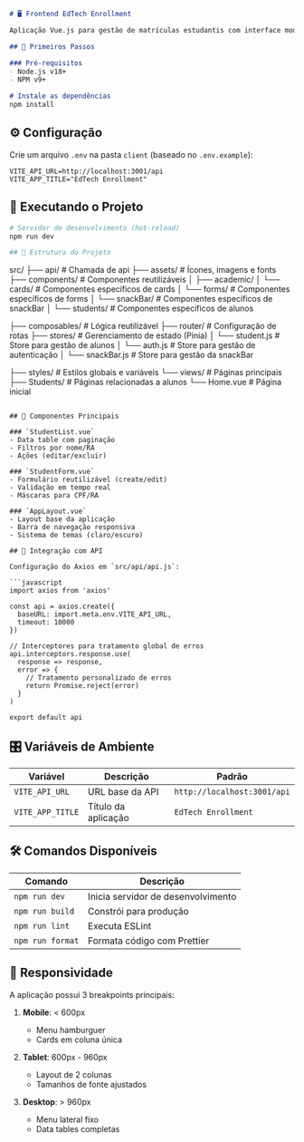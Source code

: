 ```markdown
# 🖥️ Frontend EdTech Enrollment

Aplicação Vue.js para gestão de matrículas estudantis com interface moderna e responsiva.

## 🚀 Primeiros Passos

### Pré-requisitos
- Node.js v18+
- NPM v9+

# Instale as dependências
npm install
```

## ⚙️ Configuração

Crie um arquivo `.env` na pasta `client` (baseado no `.env.example`):

```env
VITE_API_URL=http://localhost:3001/api
VITE_APP_TITLE="EdTech Enrollment"
```

## 🏃 Executando o Projeto

```bash
# Servidor de desenvolvimento (hot-reload)
npm run dev

## 📂 Estrutura do Projeto

```
src/
├── api/              # Chamada de api
├── assets/           # Ícones, imagens e fonts
├── components/       # Componentes reutilizáveis
│   ├── academic/
│   └── cards/       # Componentes específicos de cards
│   └── forms/       # Componentes específicos de forms
│   └── snackBar/    # Componentes específicos de snackBar
│   └── students/    # Componentes específicos de alunos

├── composables/     # Lógica reutilizável
├── router/          # Configuração de rotas
├── stores/          # Gerenciamento de estado (Pinia)
│   └── student.js   # Store para gestão de alunos
│   └── auth.js      # Store para gestão de autenticação
│   └── snackBar.js  # Store para gestão da snackBar

├── styles/          # Estilos globais e variáveis
└── views/           # Páginas principais
    ├── Students/    # Páginas relacionadas a alunos
    └── Home.vue     # Página inicial
```

## 🎨 Componentes Principais

### `StudentList.vue`
- Data table com paginação
- Filtros por nome/RA
- Ações (editar/excluir)

### `StudentForm.vue`
- Formulário reutilizável (create/edit)
- Validação em tempo real
- Máscaras para CPF/RA

### `AppLayout.vue`
- Layout base da aplicação
- Barra de navegação responsiva
- Sistema de temas (claro/escuro)

## 🔌 Integração com API

Configuração do Axios em `src/api/api.js`:

```javascript
import axios from 'axios'

const api = axios.create({
  baseURL: import.meta.env.VITE_API_URL,
  timeout: 10000
})

// Interceptores para tratamento global de erros
api.interceptors.response.use(
  response => response,
  error => {
    // Tratamento personalizado de erros
    return Promise.reject(error)
  }
)

export default api
```

## 🎛️ Variáveis de Ambiente

| Variável | Descrição | Padrão |
|----------|-----------|--------|
| `VITE_API_URL` | URL base da API | `http://localhost:3001/api` |
| `VITE_APP_TITLE` | Título da aplicação | `EdTech Enrollment` |

## 🛠️ Comandos Disponíveis

| Comando | Descrição |
|---------|-----------|
| `npm run dev` | Inicia servidor de desenvolvimento |
| `npm run build` | Constrói para produção |
| `npm run lint` | Executa ESLint |
| `npm run format` | Formata código com Prettier |

## 📱 Responsividade

A aplicação possui 3 breakpoints principais:

1. **Mobile**: < 600px
   - Menu hamburguer
   - Cards em coluna única

2. **Tablet**: 600px - 960px
   - Layout de 2 colunas
   - Tamanhos de fonte ajustados

3. **Desktop**: > 960px
   - Menu lateral fixo
   - Data tables completas

```